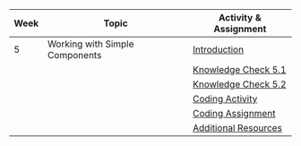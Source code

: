 | Week | Topic                                        | Activity & Assignment          |
|------|----------------------------------------------|--------------------------------|
| 5    | Working with Simple Components               | [Introduction](./Introduction%20_%20Instructions.pdf)                   |
|      |                                              | [Knowledge Check 5.1](https://docs.google.com/forms/d/1ubHkYzP4dUfrnIF9mYogOIxd9hj_s4g06etu6Sg5Fi8/edit)            |
|      |                                              | [Knowledge Check 5.2](https://docs.google.com/forms/d/1cuK5NpcqDuL_NwYz_2lyRY6nmqXWqaJCNgNfgSF3jq8/edit)            |
|      |                                              | [Coding Activity](https://classroom.github.com/a/7jywFK8a)                |
|      |                                              | [Coding Assignment](https://classroom.github.com/a/Ms_nFaGk)                |
|      |                                              | [Additional Resources](./Additional%20Resources.pdf)           |
